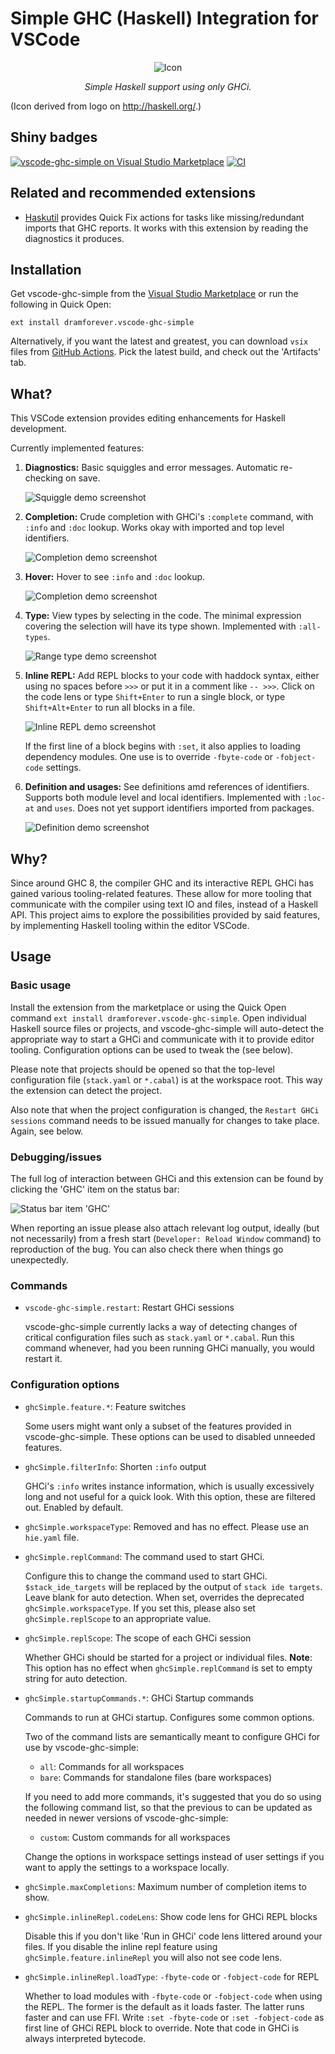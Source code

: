 # Simple GHC (Haskell) Integration for VSCode

<div align="center">
    <p><img src="images/vgs-icon.png" alt="Icon">
    <p><em>Simple Haskell support using only GHCi.</em>
</div>

(Icon derived from logo on <http://haskell.org/>.)

## Shiny badges

[![vscode-ghc-simple on Visual Studio Marketplace](https://img.shields.io/vscode-marketplace/v/dramforever.vscode-ghc-simple.svg)](https://marketplace.visualstudio.com/items?itemName=dramforever.vscode-ghc-simple) [![CI](https://img.shields.io/github/workflow/status/dramforever/vscode-ghc-simple/CI.svg)](https://github.com/dramforever/vscode-ghc-simple/actions?query=workflow%3ACI)

## Related and recommended extensions

- [Haskutil](https://github.com/EduardSergeev/vscode-haskutil) provides Quick Fix actions for tasks like missing/redundant imports that GHC reports. It works with this extension by reading the diagnostics it produces.


## Installation

Get vscode-ghc-simple from the [Visual Studio Marketplace](https://marketplace.visualstudio.com/items?itemName=dramforever.vscode-ghc-simple) or run the following in Quick Open:

```plain
ext install dramforever.vscode-ghc-simple
```

Alternatively, if you want the latest and greatest, you can download `vsix` files from [GitHub Actions](https://github.com/dramforever/vscode-ghc-simple/actions?query=workflow%3ACI). Pick the latest build, and check out the 'Artifacts' tab.

## What?

This VSCode extension provides editing enhancements for  Haskell development.

Currently implemented features:

1. **Diagnostics:** Basic squiggles and error messages. Automatic re-checking on save.

    ![Squiggle demo screenshot](https://github.com/dramforever/dram.cf/raw/master/repo/vscode-ghc-simple/squiggle.png)

2. **Completion:** Crude completion with GHCi's `:complete` command, with `:info` and `:doc` lookup. Works okay with imported and top level identifiers.

    ![Completion demo screenshot](https://github.com/dramforever/dram.cf/raw/master/repo/vscode-ghc-simple/completion-doc.png)

3. **Hover:** Hover to see `:info` and `:doc` lookup.

    ![Completion demo screenshot](https://github.com/dramforever/dram.cf/raw/master/repo/vscode-ghc-simple/hover-doc.png)

4. **Type:** View types by selecting in the code. The minimal expression covering the selection will have its type shown. Implemented with `:all-types`.

    ![Range type demo screenshot](https://github.com/dramforever/dram.cf/raw/master/repo/vscode-ghc-simple/range-type.png)

5. **Inline REPL:** Add REPL blocks to your code with haddock syntax, either using no spaces before `>>>` or put it in a comment like `-- >>>`. Click on the code lens or type `Shift+Enter` to run a single block, or type `Shift+Alt+Enter` to run all blocks in a file.

    ![Inline REPL demo screenshot](https://github.com/dramforever/dram.cf/raw/master/repo/vscode-ghc-simple/inline-repl.png)

    If the first line of a block begins with `:set`, it also applies to loading dependency modules. One use is to override `-fbyte-code` or `-fobject-code` settings.


6. **Definition and usages:** See definitions amd references of identifiers. Supports both module level and local identifiers. Implemented with `:loc-at` and `uses`. Does not yet support identifiers imported from packages.

    ![Definition demo screenshot](https://github.com/dramforever/dram.cf/raw/master/repo/vscode-ghc-simple/definition.png)


## Why?

Since around GHC 8, the compiler GHC and its interactive REPL GHCi has gained various tooling-related features. These allow for more tooling that communicate with the compiler using text IO and files, instead of a Haskell API. This project aims to explore the possibilities provided by said features, by implementing Haskell tooling within the editor VSCode.

## Usage

### Basic usage

Install the extension from the marketplace or using the Quick Open command `ext install dramforever.vscode-ghc-simple`. Open individual Haskell source files or projects, and vscode-ghc-simple will auto-detect the appropriate way to start a GHCi and communicate with it to provide editor tooling. Configuration options can be used to tweak the (see below).

Please note that projects should be opened so that the top-level configuration file (`stack.yaml` or `*.cabal`) is at the workspace root. This way the extension can detect the project.

Also note that when the project configuration is changed, the `Restart GHCi sessions` command needs to be issued manually for changes to take place. Again, see below.

### Debugging/issues

The full log of interaction between GHCi and this extension can be found by clicking the 'GHC' item on the status bar:

![Status bar item 'GHC'](images/status-bar-ghc.png)

When reporting an issue please also attach relevant log output, ideally (but not necessarily) from a fresh start (`Developer: Reload Window` command) to reproduction of the bug. You can also check there when things go unexpectedly.

### Commands

- `vscode-ghc-simple.restart`: Restart GHCi sessions

    vscode-ghc-simple currently lacks a way of detecting changes of critical configuration files such as `stack.yaml` or `*.cabal`. Run this command whenever, had you been running GHCi manually, you would restart it.

### Configuration options

- `ghcSimple.feature.*`: Feature switches

    Some users might want only a subset of the features provided in vscode-ghc-simple. These options can be used to disabled unneeded features.

- `ghcSimple.filterInfo`: Shorten `:info` output

    GHCi's `:info` writes instance information, which is usually excessively long and not useful for a quick look. With this option, these are filtered out. Enabled by default.

- `ghcSimple.workspaceType`: Removed and has no effect. Please use an `hie.yaml` file.

- `ghcSimple.replCommand`: The command used to start GHCi.

    Configure this to change the command used to start GHCi. `$stack_ide_targets` will be replaced by the output of `stack ide targets`. Leave blank for auto detection. When set, overrides the deprecated `ghcSimple.workspaceType`. If you set this, please also set `ghcSimple.replScope` to an appropriate value.

- `ghcSimple.replScope`: The scope of each GHCi session

    Whether GHCi should be started for a project or individual files. **Note**: This option has no effect when `ghcSimple.replCommand` is set to empty string for auto detection.

- `ghcSimple.startupCommands.*`: GHCi Startup commands

    Commands to run at GHCi startup. Configures some common options.

    Two of the command lists are semantically meant to configure GHCi for use by vscode-ghc-simple:

    - `all`: Commands for all workspaces
    - `bare`: Commands for standalone files (bare workspaces)

    If you need to add more commands, it's suggested that you do so using the following command list, so that the previous to can be updated as needed in newer versions of vscode-ghc-simple:

    - `custom`: Custom commands for all workspaces

    Change the options in workspace settings instead of user settings if you want to apply the settings to a workspace locally.

- `ghcSimple.maxCompletions`: Maximum number of completion items to show.

- `ghcSimple.inlineRepl.codeLens`: Show code lens for GHCi REPL blocks

    Disable this if you don't like 'Run in GHCi' code lens littered around your files. If you disable the inline repl feature using `ghcSimple.feature.inlineRepl` you will also not see code lens.

- `ghcSimple.inlineRepl.loadType`: `-fbyte-code` or `-fobject-code` for REPL

    Whether to load modules with `-fbyte-code` or `-fobject-code` when using the REPL. The former is the default as it loads faster. The latter runs faster and can use FFI. Write `:set -fbyte-code` or `:set -fobject-code` as first line of GHCi REPL block to override. Note that code in GHCi is always interpreted bytecode.
